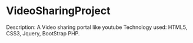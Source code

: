 # VideoSharingProject
Description: A Video sharing portal like youtube
Technology used: HTML5, CSS3, Jquery, BootStrap PHP.
